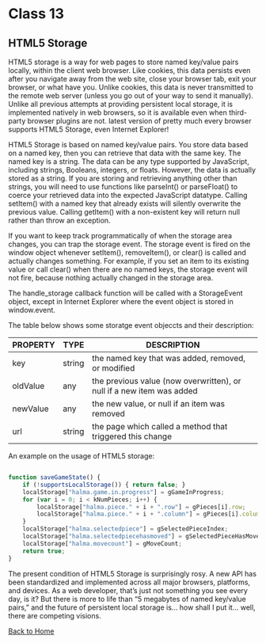 # Class 13

## HTML5 Storage

HTML5 storage is a way for web pages to store named key/value pairs locally, within the client web browser. Like cookies, this data persists even after you navigate away from the web site, close your browser tab, exit your browser, or what have you. Unlike cookies, this data is never transmitted to the remote web server (unless you go out of your way to send it manually). Unlike all previous attempts at providing persistent local storage, it is implemented natively in web browsers, so it is available even when third-party browser plugins are not. latest version of pretty much every browser supports HTML5 Storage, even Internet Explorer!

HTML5 Storage is based on named key/value pairs. You store data based on a named key, then you can retrieve that data with the same key. The named key is a string. The data can be any type supported by JavaScript, including strings, Booleans, integers, or floats. However, the data is actually stored as a string. If you are storing and retrieving anything other than strings, you will need to use functions like parseInt() or parseFloat() to coerce your retrieved data into the expected JavaScript datatype. Calling setItem() with a named key that already exists will silently overwrite the previous value. Calling getItem() with a non-existent key will return null rather than throw an exception.

If you want to keep track programmatically of when the storage area changes, you can trap the storage event. The storage event is fired on the window object whenever setItem(), removeItem(), or clear() is called and actually changes something. For example, if you set an item to its existing value or call clear() when there are no named keys, the storage event will not fire, because nothing actually changed in the storage area.

The handle_storage callback function will be called with a StorageEvent object, except in Internet Explorer where the event object is stored in window.event.

The table below shows some storatge event objeccts and their description:

| PROPERTY | TYPE | DESCRIPTION |
|----|----|----|
| key | string | the named key that was added, removed, or modified |
| oldValue | any | the previous value (now overwritten), or null if a new item was added |
| newValue | any | the new value, or null if an item was removed |
| url | string | the page which called a method that triggered this change |

An example on the usage of HTML5 storage:

```javascript

function saveGameState() {
    if (!supportsLocalStorage()) { return false; }
    localStorage["halma.game.in.progress"] = gGameInProgress;
    for (var i = 0; i < kNumPieces; i++) {
        localStorage["halma.piece." + i + ".row"] = gPieces[i].row;
        localStorage["halma.piece." + i + ".column"] = gPieces[i].column;
    }
    localStorage["halma.selectedpiece"] = gSelectedPieceIndex;
    localStorage["halma.selectedpiecehasmoved"] = gSelectedPieceHasMoved;
    localStorage["halma.movecount"] = gMoveCount;
    return true;
}

```

The present condition of HTML5 Storage is surprisingly rosy. A new API has been standardized and implemented across all major browsers, platforms, and devices. As a web developer, that’s just not something you see every day, is it? But there is more to life than “5 megabytes of named key/value pairs,” and the future of persistent local storage is… how shall I put it… well, there are competing visions.

[Back to Home](README.md)
